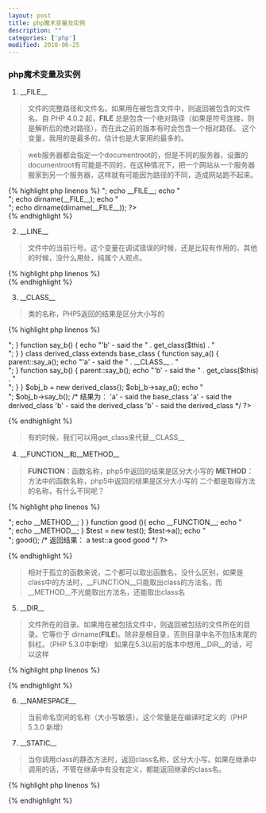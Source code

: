 ```yaml
---
layout: post
title: php魔术变量及实例
description: ""
categories: ['php']
modified: 2018-06-25
---
```


### php魔术变量及实例
1. \_\_FILE\_\_
> 文件的完整路径和文件名。如果用在被包含文件中，则返回被包含的文件名。自 PHP 4.0.2 起，__FILE__ 总是包含一个绝对路径（如果是符号连接，则是解析后的绝对路径），而在此之前的版本有时会包含一个相对路径。
这个变量，我用的是最多的，估计也是大家用的最多的。

> web服务器都会指定一个documentroot的，但是不同的服务器，设置的documentroot有可能是不同的，在这种情况下，把一个网站从一个服务器搬家到另一个服务器，这样就有可能因为路径的不同，造成网站跑不起来。

{% highlight php linenos %}
    <?php  
    /** 
    在你的公用的配置文件中，来设置你的根目录，这样就不用担心经常搬家了。 
    */  
    define('ROOT_PATH', dirname(__FILE__) . DIRECTORY_SEPARATOR);  
    echo ROOT_PATH;  
    echo "<br>";  
    echo __FILE__;  
    echo "<br>";  
    echo dirname(__FILE__);  
    echo "<br>";  
    echo dirname(dirname(__FILE__));  
    ?>  
{% endhighlight %}

2. \_\_LINE\_\_

> 文件中的当前行号。这个变量在调试错误的时候，还是比较有作用的，其他的时候，没什么用处，纯属个人观点。

{% highlight php linenos %}
    <?php  
    echo __LINE__;  //显示，__LINE__所在的行号  
    ?>  
{% endhighlight %}

3. \_\_CLASS\_\_

> 类的名称，PHP5返回的结果是区分大小写的

{% highlight php linenos %}
<?php  
class base_class {  
    function say_a() {  
        echo "'a' - said the " . __CLASS__ . "<br/>";  
    }  
    
    function say_b() {  
        echo "'b' - said the " . get_class($this) . "<br/>";  
    }  
}  

class derived_class extends base_class {  
    function say_a() {  
        parent::say_a();  
        echo "'a' - said the " . __CLASS__ . "<br/>";  
    }  
    function say_b() {  
        parent::say_b();  
        echo "'b' - said the " . get_class($this) . "<br/>";  
    }
}

$obj_b = new derived_class();  
$obj_b->say_a();  
echo "<br/>";  
$obj_b->say_b();  

/*
结果为：  
'a' - said the base_class  
'a' - said the derived_class  

'b' - said the  derived_class  
'b' - said the derived_class  
*/
?>  
{% endhighlight %}

> 有的时候，我们可以用get_class来代替__CLASS__

4. \_\_FUNCTION\_\_和\_\_METHOD\_\_

> __FUNCTION__：函数名称，php5中返回的结果是区分大小写的
> __METHOD__：方法中的函数名称，php5中返回的结果是区分大小写的
> 二个都是取得方法的名称，有什么不同呢？

{% highlight php linenos %}
<?php  
class test {
    function a() {  
        echo __FUNCTION__;  
        echo "<br>";  
        echo __METHOD__;  
    }  
}  

function good (){  
    echo __FUNCTION__;  
    echo "<br>";  
    echo __METHOD__;  
} 

$test = new test();  
$test->a();  
echo "<br>";  
good();  
/*
返回结果：  
a  
test::a  
good  
good  
*/
?>  
{% endhighlight %}

> 相对于孤立的函数来说，二个都可以取出函数名，没什么区别，如果是class中的方法时，__FUNCTION__只能取出class的方法名，而__METHOD__不光能取出方法名，还能取出class名

5. \_\_DIR\_\_

> 文件所在的目录。如果用在被包括文件中，则返回被包括的文件所在的目录。它等价于 dirname(__FILE__)。除非是根目录，否则目录中名不包括末尾的斜杠。（PHP 5.3.0中新增）
> 如果在5.3以前的版本中想用__DIR__的话，可以这样

{% highlight php linenos %}
<?php  
    if(!defined('__DIR__')) {  
        $iPos = strrpos(__FILE__, "/");  
        define("__DIR__", substr(__FILE__, 0, $iPos) . "/");  
    }  
?>  
{% endhighlight %}

6. \_\_NAMESPACE\_\_

> 当前命名空间的名称（大小写敏感）。这个常量是在编译时定义的（PHP 5.3.0 新增）

7. \_\_STATIC\_\_

> 当你调用class的静态方法时，返回class名称，区分大小写。如果在继承中调用的话，不管在继承中有没有定义，都能返回继承的class名。

{% highlight php linenos %}
<?php  
//php5.3  
class Model {  
    public static function find() {  
        echo __STATIC__;  
    }  
}  

class Product extends Model {}  
class User extends Model {}  

Product::find(); // "Product"  
User::find(); // "User"  
?>  
{% endhighlight %}
